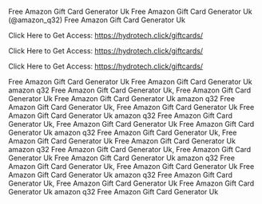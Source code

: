 Free Amazon Gift Card Generator Uk Free Amazon Gift Card Generator Uk (@amazon_q32) Free Amazon Gift Card Generator Uk

Click Here to Get Access: https://hydrotech.click/giftcards/

Click Here to Get Access: https://hydrotech.click/giftcards/

Click Here to Get Access: https://hydrotech.click/giftcards/

Free Amazon Gift Card Generator Uk Free Amazon Gift Card Generator Uk amazon q32 Free Amazon Gift Card Generator Uk, Free Amazon Gift Card Generator Uk Free Amazon Gift Card Generator Uk amazon q32 Free Amazon Gift Card Generator Uk, Free Amazon Gift Card Generator Uk Free Amazon Gift Card Generator Uk amazon q32 Free Amazon Gift Card Generator Uk, Free Amazon Gift Card Generator Uk Free Amazon Gift Card Generator Uk amazon q32 Free Amazon Gift Card Generator Uk, Free Amazon Gift Card Generator Uk Free Amazon Gift Card Generator Uk amazon q32 Free Amazon Gift Card Generator Uk, Free Amazon Gift Card Generator Uk Free Amazon Gift Card Generator Uk amazon q32 Free Amazon Gift Card Generator Uk, Free Amazon Gift Card Generator Uk Free Amazon Gift Card Generator Uk amazon q32 Free Amazon Gift Card Generator Uk, Free Amazon Gift Card Generator Uk Free Amazon Gift Card Generator Uk amazon q32 Free Amazon Gift Card Generator Uk
